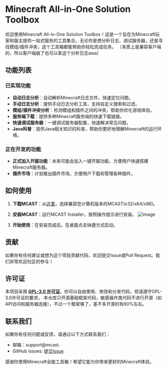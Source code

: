 # Minecraft All-in-One Solution Toolbox

欢迎使用Minecraft All-in-One Solution Toolbox！这是一个旨在为Minecraft玩家和服主提供一站式服务的工具集合。无论你是想分析日志、调试服务器，还是寻找模组/插件冲突，这个工具箱都能帮助你轻松完成任务。
（本质上是兼容客户端的，所以客户端崩了也可以拿这个分析日志awa）

## 功能列表

### 已实现功能

- **自动日志分析**：自动解析Minecraft日志文件，快速定位问题。
- **手动日志分析**：提供手动日志分析工具，支持自定义搜索和过滤。
- **模组/插件冲突分析**：检测模组和插件之间的冲突，帮助你优化游戏体验。
- **服务端下载**：提供多种Minecraft服务端的快速下载链接。
- **快速调试服务器**：一键调试服务器配置，快速解决常见问题。
- **Java科普**：提供Java相关知识的科普，帮助你更好地理解Minecraft的运行环境。

### 正在开发的功能

- **正式加入开服功能**：未来可能会加入一键开服功能，方便用户快速搭建Minecraft服务器。
- **插件市场**：计划推出插件市场，方便用户下载和管理各种插件。

## 如何使用

1. **下载MCAST**：从[这里](https://github.com/IPlayForPlayer/MCAST/releases)，选择兼容您计算机版本的MCAST(x32/x64/x86)。
2. **安装MCAST**：运行MCAST Installer，按照操作提示进行安装。
![image](https://github.com/user-attachments/assets/a13674c9-477d-4c61-b06a-209b402edf1e)

4. **开始使用**：在安装完成后，在桌面点击快捷方式启动。

## 贡献

如果你有任何建议或想为这个项目贡献代码，欢迎提交Issue或Pull Request。我们非常欢迎社区的参与！

## 许可证

本项目采用 **[GPL-3.0 许可证](LICENSE)**。你可以自由使用、修改和分发代码，但请遵守GPL-3.0许可证的要求。
本仓库只开源基础框架代码，敏感操作类代码不进行开源（如API访问和服务器连接），不过一个框架够了，差不多开源的有80%左右。
## 联系我们

如果你有任何问题或反馈，请通过以下方式联系我们：

- 邮箱：support@mcast.
- GitHub Issues: [提交Issue](https://github.com/IPlayForPlayer/MCAST/issues)

感谢你使用Minecraft全能工具箱！希望它能为你带来更好的Minecraft体验。
